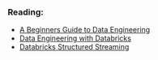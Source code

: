 ### Reading:
- <a href="https://medium.com/@rchang/a-beginners-guide-to-data-engineering-part-i-4227c5c457d7">A Beginners Guide to Data Engineering</a>
- <a href="https://github.com/JTupitza-UVA/DS-2002-002/blob/main/04-Databricks/Data-Engineering-with-Databricks.pdf">Data Engineering with Databricks</a>
- <a href="https://github.com/JTupitza-UVA/DS-2002-002/blob/main/04-Databricks/Databricks-Structured-Streaming.docx">Databricks Structured Streaming</a>
